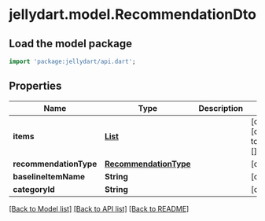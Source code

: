 # jellydart.model.RecommendationDto

## Load the model package
```dart
import 'package:jellydart/api.dart';
```

## Properties
Name | Type | Description | Notes
------------ | ------------- | ------------- | -------------
**items** | [**List<BaseItemDto>**](BaseItemDto.md) |  | [optional] [default to const []]
**recommendationType** | [**RecommendationType**](RecommendationType.md) |  | [optional] 
**baselineItemName** | **String** |  | [optional] 
**categoryId** | **String** |  | [optional] 

[[Back to Model list]](../README.md#documentation-for-models) [[Back to API list]](../README.md#documentation-for-api-endpoints) [[Back to README]](../README.md)


